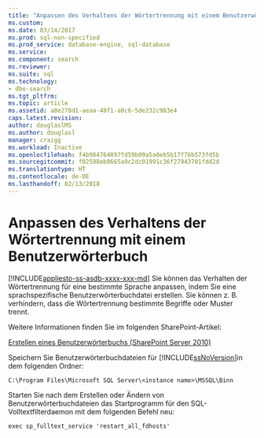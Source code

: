 ```yaml
---
title: "Anpassen des Verhaltens der Wörtertrennung mit einem Benutzerwörterbuch | Microsoft-Dokumentation"
ms.custom: 
ms.date: 03/14/2017
ms.prod: sql-non-specified
ms.prod_service: database-engine, sql-database
ms.service: 
ms.component: search
ms.reviewer: 
ms.suite: sql
ms.technology:
- dbe-search
ms.tgt_pltfrm: 
ms.topic: article
ms.assetid: a8e278d1-aeaa-48f1-a0c6-5de232c983e4
caps.latest.revision: 
author: douglaslMS
ms.author: douglasl
manager: craigg
ms.workload: Inactive
ms.openlocfilehash: f4b984764897fd59b09a5a0eb5b17f76b573fd5b
ms.sourcegitcommit: f02598eb8665a9c2dc01991c36f27943701fdd2d
ms.translationtype: HT
ms.contentlocale: de-DE
ms.lasthandoff: 02/13/2018
---
```

# <a name="customize-the-behavior-of-word-breakers-with-a-custom-dictionary"></a>Anpassen des Verhaltens der Wörtertrennung mit einem Benutzerwörterbuch
[!INCLUDE[appliesto-ss-asdb-xxxx-xxx-md](../../includes/appliesto-ss-asdb-xxxx-xxx-md.md)]
Sie können das Verhalten der Wörtertrennung für eine bestimmte Sprache anpassen, indem Sie eine sprachspezifische Benutzerwörterbuchdatei erstellen. Sie können z. B. verhindern, dass die Wörtertrennung bestimmte Begriffe oder Muster trennt.  
  
 Weitere Informationen finden Sie im folgenden SharePoint-Artikel:  
  
 [Erstellen eines Benutzerwörterbuchs (SharePoint Server 2010)](http://go.microsoft.com/fwlink/?LinkId=215011)  
  
 Speichern Sie Benutzerwörterbuchdateien für [!INCLUDE[ssNoVersion](../../includes/ssnoversion-md.md)]in dem folgenden Ordner:  
  
 `C:\Program Files\Microsoft SQL Server\<instance name>\MSSQL\Binn`  
  
 Starten Sie nach dem Erstellen oder Ändern von Benutzerwörterbuchdateien das Startprogramm für den SQL-Volltextfilterdaemon mit dem folgenden Befehl neu:  
  
 `exec sp_fulltext_service 'restart_all_fdhosts'`  
  
  
